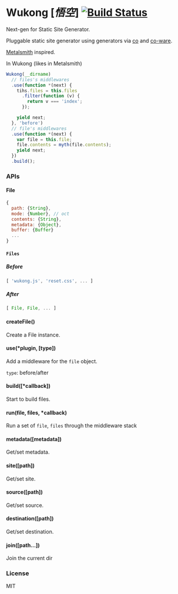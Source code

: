# Wukong [*悟空*] [![Build Status](https://travis-ci.org/fundon/wukong.svg)](https://travis-ci.org/fundon/wukong)

Next-gen for Static Site Generator.

Pluggable static site generator using generators via [co][] and [co-ware][].

[Metalsmith][] inspired.


In Wukong (likes in Metalsmith)

```js
Wukong(__dirname)
  // files's middlewares
  .use(function *(next) {
    tihs.files = this.files
      .filter(function (v) {
        return v === 'index';
      });

    yield next;
  }, 'before')
  // file's middlewares
  .use(function *(next) {
    var file = this.file;
    file.contents = myth(file.contents);
    yield next;
  })
  .build();
```

### APIs

#### File

```js
{
  path: {String},
  mode: {Number}, // oct
  contents: {String},
  metadata: {Object},
  buffer: {Buffer}
  ...
}
```


#### `Files`

##### Before

```js
[ 'wukong.js', 'reset.css', ... ]

```
##### After

```js
[ File, File, ... ]
```


#### createFile()

  Create a File instance.


#### use(*plugin, [type])

  Add a middleware for the `file` object.

  `type`: before/after


#### build([*callback])

  Start to build files.


#### run(file, files, *callback)

  Run a set of `file`, `files` through the middleware stack


#### metadata([metadata])

  Get/set metadata.


#### site([path])

  Get/set site.


#### source([path])

  Get/set source.


#### destination([path])

  Get/set destination.


#### join([path...])

  Join the current dir


### License

MIT

[co]: https://github.com/visionmedia/co
[co-ware]: https://github.com/fundon/co-ware
[metalsmith]: https://github.com/segmentio/metalsmith
